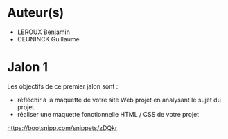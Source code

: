 # Auteur(s)
- LEROUX Benjamin
- CEUNINCK Guillaume
# Jalon 1
Les objectifs de ce premier jalon sont :
- réfléchir à la maquette de votre site Web projet en analysant le sujet du projet
- réaliser une maquette fonctionnelle HTML / CSS de votre projet

https://bootsnipp.com/snippets/zDQkr
